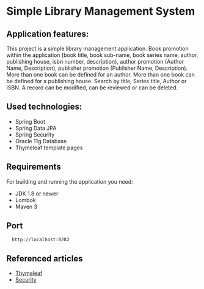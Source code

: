 # Simple Library Management System

## Application features:
This project is a simple library management application. Book promotion within the application (book title, book sub-name, book series
name, author, publishing house, isbn number, description), author promotion (Author Name, Description), publisher promotion (Publisher Name, Description).
More than one book can be defined for an author. More than one book can be defined for a publishing house. Search by title, Series title, Author or ISBN.
A record can be modified, can be reviewed or can be deleted.

## Used technologies:
- Spring Boot
- Spring Data JPA
- Spring Security
- Oracle 11g Database
- Thymeleaf template pages

## Requirements
For building and running the application you need:
- JDK 1.8 or newer
- Lombok
- Maven 3

## Port
```
  http://localhost:8282
```

## Referenced articles
- [Thymeleaf](https://www.thymeleaf.org/doc/articles/layouts.html)
- [Security](https://www.thymeleaf.org/doc/articles/springsecurity.html)
